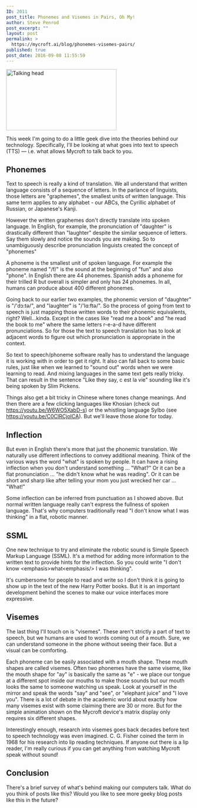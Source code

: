 ```yaml
---
ID: 2011
post_title: Phonemes and Visemes in Pairs, Oh My!
author: Steve Penrod
post_excerpt: ""
layout: post
permalink: >
  https://mycroft.ai/blog/phonemes-visemes-pairs/
published: true
post_date: 2016-09-08 11:55:59
---
```

<a href="https://mycroft.ai/wp-content/uploads/2016/09/Speaking.gif"><img class="aligncenter size-medium wp-image-2016" src="https://mycroft.ai/wp-content/uploads/2016/09/Speaking-300x166.gif" alt="Talking head" width="300" height="166" /></a>

This week I'm going to do a little geek dive into the theories behind our technology. Specifically, I'll be looking at what goes into text to speech (TTS) — i.e. what allows Mycroft to talk back to you.
<h2>Phonemes</h2>
Text to speech is really a kind of translation. We all understand that written language consists of a sequence of letters. In the parlance of linguists, those letters are "graphemes", the smallest units of written language. This same term applies to any alphabet - our ABCs, the Cyrillic alphabet of Russian, or Japanese's Kanji.

However the written graphemes don't directly translate into spoken language. In English, for example, the pronunciation of "daughter" is drastically different than "laughter" despite the similar sequence of letters. Say them slowly and notice the sounds you are making. So to unambiguously describe pronunciation linguists created the concept of "phonemes"

A phoneme is the smallest unit of spoken language. For example the phoneme named "/f/" is the sound at the beginning of "fun" and also "phone". In English there are 44 phonemes. Spanish adds a phoneme for their trilled R but overall is simpler and only has 24 phonemes. In all, humans can produce about 400 different phonemes.

Going back to our earlier two examples, the phonemic version of "daughter" is "/'dɔ:tə/", and "laughter" is "/'lɑ:ftə/". So the process of going from text to speech is just mapping those written words to their phonemic equivalents, right? Well...kinda. Except in the cases like "read me a book" and "he read the book to me" where the same letters r-e-a-d have different pronunciations. So for those the text to speech translation has to look at adjacent words to figure out which pronunciation is appropriate in the context.

So text to speech/phoneme software really has to understand the language it is working with in order to get it right. It also can fall back to some basic rules, just like when we learned to "sound out" words when we were learning to read. And mixing languages in the same text gets really tricky. That can result in the sentence "Like they say, c est la vie" sounding like it's being spoken by Slim Pickens.

Things also get a bit tricky in Chinese where tones change meanings. And then there are a few clicking languages like Khosian (check out <a href="https://youtu.be/W6WO5XabD-s">https://youtu.be/W6WO5XabD-s</a>) or the whistling language Sylbo (see <a href="https://youtu.be/C0CIRCjoICA">https://youtu.be/C0CIRCjoICA</a>). But we'll leave those alone for today.
<h2>Inflection</h2>
But even in English there's more that just the phonemic translation. We naturally use different inflections to convey additional meaning. Think of the various ways the word "what" is spoken by people. It can have a rising inflection when you don't understand something ... "What?" Or it can be a flat pronunciation ... "he didn't know what he was reading". Or it can be short and sharp like after telling your mom you just wrecked her car ... "What!"

Some inflection can be inferred from punctuation as I showed above. But normal written language really can't express the fullness of spoken language. That's why computers traditionally read "I don't know what I was thinking" in a flat, robotic manner.
<h2>SSML</h2>
One new technique to try and eliminate the robotic sound is Simple Speech Markup Language (SSML). It's a method for adding more information to the written text to provide hints for the inflection. So you could write "I don't know &lt;emphasis&gt;what&lt;emphasis/&gt; I was thinking".

It's cumbersome for people to read and write so I don't think it is going to show up in the text of the new Harry Potter books. But it is an important development behind the scenes to make our voice interfaces more expressive.
<h2>Visemes</h2>
The last thing I'll touch on is "visemes". These aren't strictly a part of text to speech, but we humans are used to words coming out of a mouth. Sure, we can understand someone in the phone without seeing their face. But a visual can be comforting.

Each phoneme can be easily associated with a mouth shape. These mouth shapes are called visemes. Often two phonemes have the same viseme, like the mouth shape for "ay" is basically the same as "e" - we place our tongue at a different spot inside our mouths to make those sounds but our mouth looks the same to someone watching us speak. Look at yourself in the mirror and speak the words "say" and "see", or "elephant juice" and "I love you". There is a lot of debate in the academic world about exactly how many visemes exist with some claiming there are 30 or more. But for the simple animation shown on the Mycroft device's matrix display only requires six different shapes.

Interestingly enough, research into visemes goes back decades before text to speech technology was even imagined. C. G. Fisher coined the term in 1968 for his research into lip reading techniques. If anyone out there is a lip reader, I'm really curious if you can get anything from watching Mycroft speak without sound!
<h2>Conclusion</h2>
There's a brief survey of what's behind making our computers talk. What do you think of posts like this? Would you like to see more geeky blog posts like this in the future?